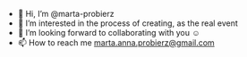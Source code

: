 - 👋 Hi, I’m @marta-probierz
- 👀 I’m interested in the process of creating, as the real event
- 💞️ I’m looking forward to collaborating with you ☺
- 📫 How to reach me marta.anna.probierz@gmail.com

<!---
marta-probierz/marta-probierz is a ✨ special ✨ repository because its `README.md` (this file) appears on your GitHub profile.
You can click the Preview link to take a look at your changes.
--->
